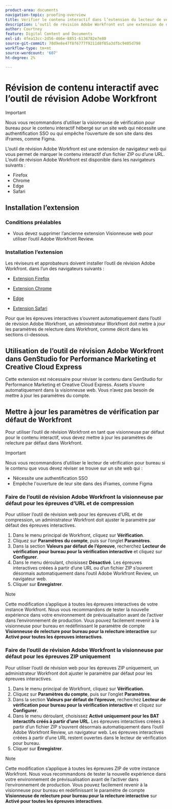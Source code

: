 ```yaml
---
product-area: documents
navigation-topic: proofing-overview
title: Vérifier le contenu interactif dans l’extension du lecteur de vérification Web
description: L’outil de révision Adobe Workfront est une extension de navigateur qui vous permet de corriger le contenu interactif dans un fichier ZIP ou avec une URL.
author: Courtney
feature: Digital Content and Documents
exl-id: 4fea13cc-2d56-466e-8851-6134782e7e80
source-git-commit: 78d9e8e47f8f6777f9211d8f85a3dfbc9405d798
workflow-type: tm+mt
source-wordcount: '607'
ht-degree: 2%

---
```


# Révision de contenu interactif avec l’outil de révision Adobe Workfront


>[!IMPORTANT]
>
> Nous vous recommandons d’utiliser la visionneuse de vérification pour bureau pour le contenu interactif hébergé sur un site web qui nécessite une authentification SSO ou qui empêche l’ouverture de son site dans des iFrames, comme Figma.

L’outil de révision Adobe Workfront est une extension de navigateur web qui vous permet de marquer le contenu interactif d’un fichier ZIP ou d’une URL. L’outil de révision Adobe Workfront est disponible dans les navigateurs suivants :

* Firefox
* Chrome
* Edge
* Safari

## Installation l’extension

### Conditions préalables

* Vous devez supprimer l’ancienne extension Visionneuse web pour utiliser l’outil Adobe Workfront Review.

### Installation l’extension

Les réviseurs et approbateurs doivent installer l’outil de révision Adobe Workfront. dans l’un des navigateurs suivants :

* [Extension Firefox ](https://addons.mozilla.org/en-US/firefox/addon/adobe-workfront-review-tool/)

* [Extension Chrome](https://chromewebstore.google.com/detail/adobe-workfront-review-to/lhdepbgeilldghlfnankdnponhljpgml)

* [Edge](https://microsoftedge.microsoft.com/addons/detail/adobe-workfront-review-to/llhapmaiiddmcamgeapaipjpagnoijen)

* [Extension Safari ](https://apps.apple.com/us/app/adobe-workfront-review-tool/id6741517062?mt=12)



Pour que les épreuves interactives s’ouvrent automatiquement dans l’outil de révision Adobe Workfront, un administrateur Workfront doit mettre à jour les paramètres de relecture dans Workfront, comme décrit dans les sections ci-dessous.

## Utilisation de l’outil de révision Adobe Workfront dans GenStudio for Performance Marketing et Creative Cloud Express

Cette extension est nécessaire pour réviser le contenu dans GenStudio for Performance Marketing et Creative Cloud Express. Assets s’ouvre automatiquement dans la visionneuse web. Vous n’avez pas besoin de mettre à jour les paramètres du compte.


## Mettre à jour les paramètres de vérification par défaut de Workfront

Pour utiliser l’outil de révision Workfront en tant que visionneuse par défaut pour le contenu interactif, vous devez mettre à jour les paramètres de relecture par défaut dans Workfront.

>[!IMPORTANT]
>
>Nous vous recommandons d’utiliser le lecteur de vérification pour bureau si le contenu que vous devez réviser se trouve sur un site web qui :
>
>* Nécessite une authentification SSO
>* Empêche l&#39;ouverture de leur site dans des iFrames, comme Figma

### Faire de l’outil de révision Adobe Workfront la visionneuse par défaut pour les épreuves d’URL et de compression

Pour utiliser l’outil de révision web pour les épreuves d’URL et de compression, un administrateur Workfront doit ajuster le paramètre par défaut des épreuves interactives.

1. Dans le menu principal de Workfront, cliquez sur **Vérification**.
1. Cliquez sur **Paramètres du compte**, puis sur l’onglet **Paramètres**.
1. Dans la section **Valeurs par défaut de l’épreuve**, recherchez **Lecteur de vérification pour bureau pour la vérification interactive** et cliquez sur **Configurer**.
1. Dans le menu déroulant, choisissez **Désactivé**. Les épreuves interactives créées à partir d’une URL ou d’un fichier ZIP s’ouvrent désormais automatiquement dans l’outil Adobe Workfront Review, un navigateur web.
1. Cliquer sur **Enregistrer**.

>[!NOTE]
>
>Cette modification s’applique à toutes les épreuves interactives de votre instance Workfront. Nous vous recommandons de tester la nouvelle expérience dans votre environnement de prévisualisation avant de l’activer dans l’environnement de production. Vous pouvez facilement revenir à la visionneuse pour bureau en redéfinissant le paramètre de compte **Visionneuse de relecture pour bureau pour la relecture interactive** sur **Activé pour toutes les épreuves interactives**.

### Faire de l’outil de révision Adobe Workfront la visionneuse par défaut pour les épreuves ZIP uniquement

Pour utiliser l’outil de révision web pour les épreuves ZIP uniquement, un administrateur Workfront doit ajuster le paramètre par défaut pour les épreuves interactives.

1. Dans le menu principal de Workfront, cliquez sur **Vérification**.
1. Cliquez sur **Paramètres du compte**, puis sur l’onglet **Paramètres**.
1. Dans la section **Valeurs par défaut de l’épreuve**, recherchez **Lecteur de vérification pour bureau pour la vérification interactive** et cliquez sur **Configurer**.
1. Dans le menu déroulant, choisissez **Activé uniquement pour les BAT interactifs créés à partir d’une URL**. Les épreuves interactives créées à partir d’un fichier ZIP s’ouvrent désormais automatiquement dans l’outil Adobe Workfront Review, un navigateur web. Les épreuves interactives créées à partir d’une URL restent ouvertes dans le lecteur de vérification pour bureau.
1. Cliquer sur **Enregistrer**.

>[!NOTE]
>
>Cette modification s’applique à toutes les épreuves ZIP de votre instance Workfront. Nous vous recommandons de tester la nouvelle expérience dans votre environnement de prévisualisation avant de l’activer dans l’environnement de production. Vous pouvez facilement revenir à la visionneuse pour bureau en redéfinissant le paramètre de compte **Visionneuse de relecture pour bureau pour la relecture interactive** sur **Activé pour toutes les épreuves interactives**.

